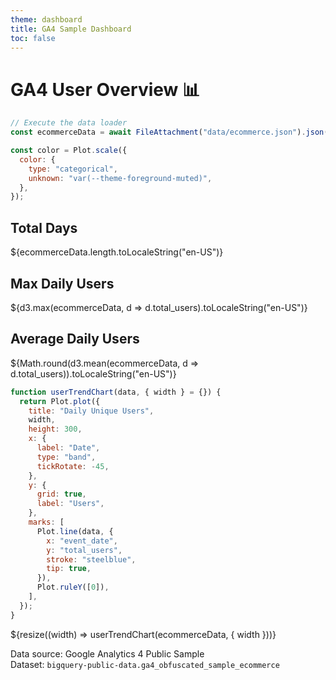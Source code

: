 ```yaml
---
theme: dashboard
title: GA4 Sample Dashboard
toc: false
---
```


# GA4 User Overview 📊

```js
// Execute the data loader
const ecommerceData = await FileAttachment("data/ecommerce.json").json({ typed: true });
```

```js
const color = Plot.scale({
  color: {
    type: "categorical",
    unknown: "var(--theme-foreground-muted)",
  },
});
```

<div class="grid grid-cols-3">
  <div class="card">
    <h2>Total Days</h2>
    <span class="big">${ecommerceData.length.toLocaleString("en-US")}</span>
  </div>
  <div class="card">
    <h2>Max Daily Users</h2>
    <span class="big">${d3.max(ecommerceData, d => d.total_users).toLocaleString("en-US")}</span>
  </div>
  <div class="card">
    <h2>Average Daily Users</h2>
    <span class="big">${Math.round(d3.mean(ecommerceData, d => d.total_users)).toLocaleString("en-US")}</span>
  </div>
</div>

```js
function userTrendChart(data, { width } = {}) {
  return Plot.plot({
    title: "Daily Unique Users",
    width,
    height: 300,
    x: {
      label: "Date",
      type: "band",
      tickRotate: -45,
    },
    y: {
      grid: true,
      label: "Users",
    },
    marks: [
      Plot.line(data, {
        x: "event_date",
        y: "total_users",
        stroke: "steelblue",
        tip: true,
      }),
      Plot.ruleY([0]),
    ],
  });
}
```

<div class="grid grid-cols-1">
  <div class="card">
    ${resize((width) => userTrendChart(ecommerceData, { width }))}
  </div>
</div>

Data source: Google Analytics 4 Public Sample  
Dataset: `bigquery-public-data.ga4_obfuscated_sample_ecommerce`
